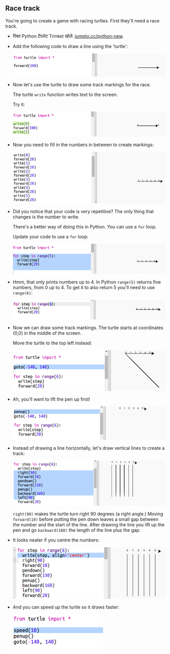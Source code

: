 ## Race track

You're going to create a game with racing turtles. First they'll need a race track.

+ रिक्त Python टेंपलेट Trinket खोलें: <a href="http://jumpto.cc/python-new" target="_blank">jumpto.cc/python-new</a>.

+ Add the following code to draw a line using the 'turtle':
    
    ![स्क्रीनशॉट](images/race-forward.png)

+ Now let's use the turtle to draw some track markings for the race.
    
    The turtle `write` function writes text to the screen.
    
    Try it:
    
    ![स्क्रीनशॉट](images/race-markings1.png)

+ Now you need to fill in the numbers in between to create markings:
    
    ![स्क्रीनशॉट](images/race-markings2.png)

+ Did you notice that your code is very repetitive? The only thing that changes is the number to write.
    
    There's a better way of doing this in Python. You can use a `for` loop.
    
    Update your code to use a `for` loop:
    
    ![स्क्रीनशॉट](images/race-for.png)

+ Hmm, that only prints numbers up to 4. In Python `range(5)` returns five numbers, from 0 up to 4. To get it to also return 5 you'll need to use `range(6)`:
    
    ![स्क्रीनशॉट](images/race-range.png)

+ Now we can draw some track markings. The turtle starts at coordinates (0,0) in the middle of the screen.
    
    Move the turtle to the top left instead:
    
    ![स्क्रीनशॉट](images/race-goto.png)

+ Ah, you'll want to lift the pen up first!
    
    ![स्क्रीनशॉट](images/race-penup.png)

+ Instead of drawing a line horizontally, let's draw vertical lines to create a track:
    
    ![स्क्रीनशॉट](images/race-lines.png)
    
    `right(90)` makes the turtle turn right 90 degrees (a right angle.) Moving `forward(10)` before putting the pen down leaves a small gap between the number and the start of the line. After drawing the line you lift up the pen and go `backward(160)` the length of the line plus the gap.

+ It looks neater if you centre the numbers:
    
    ![स्क्रीनशॉट](images/race-center.png)

+ And you can speed up the turtle so it draws faster:
    
    ![स्क्रीनशॉट](images/race-speed.png)